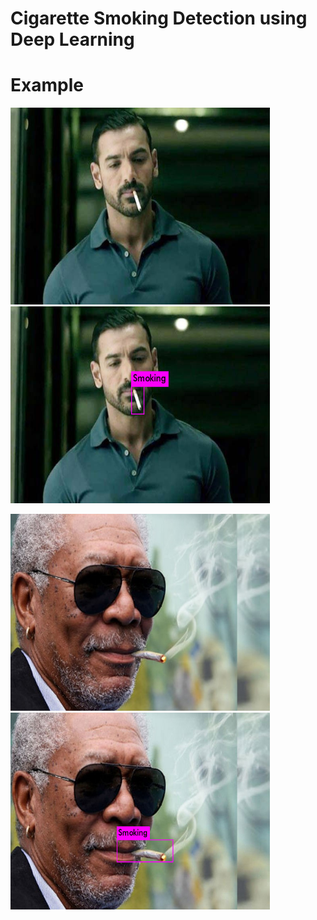 # Cigarette Smoking Detection using Deep Learning

# Example

<p float="left">
  <img src="smoking.jpg" width="415" height=315"/>
  <img src="smoking_det.jpg" width="415" height=315" /> 
</p>
<p float="left">
  <img src="smoking5.jpg" width="415" height=315"/>
  <img src="smoking5_det.jpg" width="415" height=315" /> 
</p>
